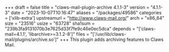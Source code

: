 +++
draft = false
title = "claws-mail-plugin-archive 4.1.1-3"
version = "4.1.1-3"
date = "2023-10-07T10:16:47"
aliases = "/packages/49586"
categories = ['xlib-extra']
upstreamurl = "http://www.claws-mail.org/"
arch = "x86_64"
size = "23516"
usize = "63728"
sha1sum = "239b3fa9131070b3e7625d33f7fe9c46e0ec5dca"
depends = "['claws-mail=4.1.1', 'libarchive>=3.1.2-8']"
files = "['/usr/lib/claws-mail/plugins/archive.so']"
+++
This plugin adds archiving features to Claws Mail.